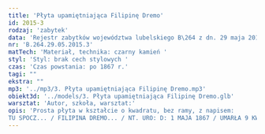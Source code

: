 ```yaml
---
title: 'Płyta upamiętniająca Filipinę Dremo'
id: 2015-3
rodzaj: 'zabytek'
data: 'Rejestr zabytków województwa lubelskiego B\264 z dn. 29 maja 2015 r.'
nr: 'B.264.29.05.2015.3'
matTech: 'Materiał, technika: czarny kamień '
styl: 'Styl: brak cech stylowych '
czas: 'Czas powstania: po 1867 r.'
tagi: ""
ekstra: ""
mp3: '../mp3/3. Płyta upamiętniająca Filipinę Dremo.mp3'
obiekt3d: '../models/3. Płyta upamiętniająca Filipinę Dremo.glb'
warsztat: 'Autor, szkoła, warsztat:'
opis: 'Prosta płyta w kształcie o kwadratu, bez ramy, z napisem: 
TU SPOCZ... / FILIPINA DREMO... / NT. URO: D: 1 MAJA 1867 / UMARŁA 9 KWIETNIA /.... CIAŁO ANIOŁA .../BÓG ZAWOŁA WSTAŃ ..'
---
```




